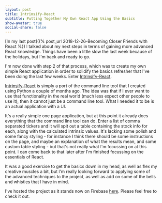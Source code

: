 ```yaml
---
layout: post
title: Intrinsify-React
subtitle: Putting Together My Own React App Using the Basics
show-avatar: true
social-share: false
---
```


[In my last post]({% post_url 2018-12-26-Becoming Closer Friends with React %}) I talked about my next steps in terms of gaining more advanced React knowledge.  Things have been a little slow the last week because of the holidays, but I'm back and ready to go.

I'm now done with step 2 of that process, which was to create my own simple React application in order to solidify the basics refresher that I've been doing the last few weeks.  Enter [Intrinsify-React](https://intrinsify-63630.firebaseapp.com/).

[Intrinsify-React](https://intrinsify-63630.firebaseapp.com/) is simply a port of the command line tool that I created using Python a couple of months ago.  The idea was that if I ever want to use that functionality in the real world (much less expect other people to use it), then it cannot just be a command line tool.  What I needed it to be is an actual application with a UI.

It's a really simple one page application, but at this point it already does everything that the command line tool can do.  Enter a list of comma separated tickers and it will spit out a table containing the stock info for each, along with the calculated intrinsic values.  It's lacking some polish and some fancy styling - for instance I think there should be some instructions on the page, and maybe an explanation of what the results mean, and some custom table styling - but that's not really what I'm focussing on at this point.  I can come back to that later after I'm finished focussing on the essentials of React.

It was a good exercise to get the basics down in my head, as well as flex my creative muscles a bit, but I'm really looking forward to applying some of the advanced techniques to the project, as well as add on some of the bells and whistles that I have in mind.

I've hosted the project as it stands now on Firebase [here](https://intrinsify-63630.firebaseapp.com/).  Please feel free to check it out.
